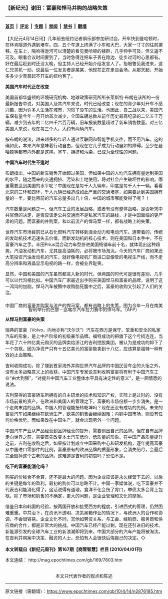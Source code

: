 ### 【新纪元】谢田：富豪和悍马并购的战略失策

---

#### [首页](../../../..?n2876185) &nbsp;|&nbsp; [评论](../../../../../epoch-comment?n2876185) &nbsp;|&nbsp; [专题](../../../../../epoch-special?n2876185) &nbsp;|&nbsp; [禁闻](../../../../../epoch-news?n2876185) &nbsp;|&nbsp; [禁书](../../../../../books?n2876185) &nbsp;|&nbsp; [翻墙](https://github.com/gfw-breaker/nogfw/blob/master/README.md?n2876185)


<div class="post_content" id="artbody" itemprop="articleBody">
 <!-- article content begin -->
 <p>
  【大纪元4月14日讯】几年前去纽约记者俱乐部参加研讨会，开车快到曼哈顿时，在林肯隧道外遇到堵车。四、五个车道上挤满了小车和大巴，大家一寸寸的往前挪移。在车上，隔哈得逊河可以清楚的看见曼哈顿的楼群，几乎伸手可及，但又遥不可及。眼看会议时间要到了，当时急得连把车子丢在路边、徒步过河的心思都有。好在最后赶到时还没太晚，但主持人已经开始介绍发言人了。抬眼瞥见我进来，这仁兄灵机一动，说最后一位发言者是某某，他现在正在走进会场。从那天起，开始多多少少羡慕起不开车的纽约客了。
 </p>
 <p>
  <b>
   美国汽车时代正在改变
  </b>
 </p>
 <p>
  美国首都华盛顿的环境研究机构、地球政策研究所所长莱斯特‧布朗在该所的一份最新报告中说，对美国人及其汽车来说，时代已经改变；现在的青少年对开车不感兴趣，因为许多人生活在城市，习惯了没车的生活。也因此，自二战以来，美国汽车保有量今年一月开始首次减少，全国车辆总数从前年历史最高纪录的二亿五千万辆，减少到去年的二亿四千六百万辆，旧车报废数量超过了新车销售数量。对三亿美国人来说，现在每三个人，大约有两辆汽车。
 </p>
 <p>
  按布朗的说法，越来越多的年轻人通过互联网和智能手机交往，而不用汽车。这的确如此，本来汽车意味着行动自由，但现在它几乎成为行动自如的障碍，至少在曼哈顿等都市内外都是这样。塞车、拥挤和污染，已成为全球性的问题。
 </p>
 <p>
  <b>
   中国汽车时代生不逢时
  </b>
 </p>
 <p>
  布朗指出，中国的新车销售开始超过美国，但如果中国的人均汽车拥有量达到美国的水平，随之而来的交通拥挤、污染和土地使用，将对社会产生破坏性的影响。哪里需要达到美国的水平呢？中国现在是每千人九辆车，印度是每千人十一辆。看看北京的三环和四环，千人九辆已经造成如此严重的交通堵塞，如果要达到美国拥有量的一半，要比目前的汽车总量多出几十倍，中国的城市哪能受得了呢？！
 </p>
 <p>
  汽车数量是问题之一，但汽车工业的发展战略，或者有没有整体战略，是否听凭中共官僚的决定，是否应该走公共交通而不是私家汽车的路线，才是中国面临的更严肃的问题。而富豪的并购案，和以前流产的悍马案一样，都有战略上的失策。
 </p>
 <p>
  世界汽车市场目前已从石化燃料汽车转移到混合动力和电动汽车。连带着的，传统的发动机技术迅速失去价值，而新发动机的核心技术，则在美国和日本手中，不在富豪汽车之手。丰田Prius混合动力车型挤进美国畅销车前十名，就体现出这种趋势。汽油发动机汽车，尤其是高油耗的，必将被市场淘汰。今天的汽车厂商如果还大笔投资汽油发动机的汽车，就好像电视机厂商进口显像管的电视生产线，而不走高分辨率和液晶显示电视的路一样，会被业界耻笑。
 </p>
 <p>
  显然，中国和美国的汽车虽然都进入新的时代，但两国的时代可是很有差别，几乎可以以代沟相比拟。中国汽车厂家最近出手购买美国悍马和富豪的品牌，说明了这一鸿沟的加剧。悍马汽车被腾中收购胎死腹中之后，富豪的收购又引起了人们的关注。
 </p>
 <p>
  <!--image v 1.0-->
 </p>
 <div style="line-height: 90%; text-align: center;">
  <br/>
  <span class="bn12">
   中国厂商的富豪并购案与流产的悍马案，都有战略上的失策。图为今年一月在南美智利举行的巴黎－达喀尔汽车拉力赛中的悍马车。（AFP）
  </span>
 </div>
 <p>
  <!-- -->
 </p>
 <p>
  <b>
   从悍马到富豪的失策
  </b>
 </p>
 <p>
  瑞典的富豪（Volvo，内地亦称“沃尔沃”）汽车在西方是保守、笨重和安全的私家汽车的形象，是上中产阶级的初级豪华品牌。福特成功的把旗下这个亏损连连，当年花了六十四亿美元购买的品牌卖给浙江的吉利控股集团，被认为是成功的卸下了一个包袱。因为净资产只有十五亿美元的富豪能卖到十八亿，应该算是福特一种有效的止血策略。
 </p>
 <p>
  吉利收购成功，除了赚到首家海外并购世界汽车品牌的中国民营车企的头衔之外，没有太多战略意义上的收获。中国汽车专家说吉利收购富豪将有利于中国汽车工业“由大到强”，“对提升中国汽车工业整体水平具有决定性的意义”，是一厢情愿的说法。
 </p>
 <p>
  吉利获得的富豪轿车所拥有的自主研发的技术和知识产权，实际上是过时的、没有市场前景的资产。在欧洲和美国人的管理之下，富豪的市场份额一步步消失，是一个走向末路的品牌。中国人的管理能扭转乾坤吗？现在还没有成功的先例。未来的富豪汽车如果继续在欧洲生产，欧美的销售会继续困难；内销中国市场，则没有任何价格优势。而如果改在中国生产，就会出现另外一个问题。
 </p>
 <p>
  中国汽车产业从产品经营到品牌经营的提升，需要创出自己的品牌。但在自有品牌走向世界之前，需要首先改变本土汽车低价、低质量的形象。在中国产品质量提升之前，吉利在收购之后，如果按计划成立中国采购中心和研发机构，逐年提高富豪从中国进口零部件的比例，富豪原有的欧洲品牌的质量形象，会消失殆尽，会最后完全毁掉这个古老的品牌。这难道是吉利的初衷吗？恐怕不是。
 </p>
 <p>
  <b>
   吃下的富豪能消化吗？
  </b>
 </p>
 <p>
  购买的价钱合不合算，还不是最大的问题。因为企业应该是永久经营下去的，以后的关键是每年的盈利，最初的购价可以忽略不计。中国一家媒体说，吃下富豪并不代表吉利能消化得了。这话说得有道理，食洋不化会伤了胃口，举债太多会背上包袱。除了市场和销售的不确定，更大的问题，是企业管理和文化的摩擦。
 </p>
 <p>
  借鉴日本和韩国的经验，按两国开放和接受西方的程度，引进西式的管理，仍然困难重重。中共治下，在资讯不透明、决策黑箱作业的情况下，与欧洲人的合作和协调，不会很容易。企业文化不同，其他如劳资关系，与工会、经销商、服务商和供应商的合作，都是非常大的挑战。中国汽车已经产能过剩，现在还引进旧的技术。新能源引发的全球汽车工业的新浪潮即将到来，中国大部分的汽车产能将被淘汰。在吉利并购案中决策、融资的人士，恐怕有人会很快后悔自己的决定。◇
  <br/>
  <br/>
  <b>
   本文转载自《新纪元周刊》第167期【商管智慧】栏目 (2010/04/01刊)
  </b>
 </p>
 <p>
  本文连结：
  <ok href=" http://mag.epochtimes.com/gb/169/7803.htm " target="_blank">
   http://mag.epochtimes.com/gb/169/7803.htm
  </ok>
  <font color="#ffffff">
   (http://www.dajiyuan.com)
  </font>
  <br/>
  <center>
   <font class="GY13">
    本文只代表作者的观点和陈述
   </font>
  </center>
 </p>
 <!-- article content end -->
 <div id="below_article_ad">
 </div>
</div>


---

原文链接（需翻墙）：https://www.epochtimes.com/gb/10/4/14/n2876185.htm